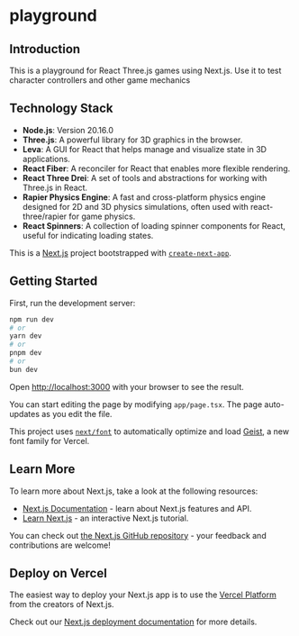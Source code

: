 # playground

## Introduction

This is a playground for React Three.js games using Next.js. Use it to test character controllers and other game mechanics

## Technology Stack

- **Node.js**: Version 20.16.0
- **Three.js**: A powerful library for 3D graphics in the browser.
- **Leva**: A GUI for React that helps manage and visualize state in 3D applications.
- **React Fiber**: A reconciler for React that enables more flexible rendering.
- **React Three Drei**: A set of tools and abstractions for working with Three.js in React.
- **Rapier Physics Engine**: A fast and cross-platform physics engine designed for 2D and 3D physics simulations, often used with react-three/rapier for game physics.
- **React Spinners**: A collection of loading spinner components for React, useful for indicating loading states.

This is a [Next.js](https://nextjs.org) project bootstrapped with [`create-next-app`](https://nextjs.org/docs/app/api-reference/cli/create-next-app).

## Getting Started

First, run the development server:

```bash
npm run dev
# or
yarn dev
# or
pnpm dev
# or
bun dev
```

Open [http://localhost:3000](http://localhost:3000) with your browser to see the result.

You can start editing the page by modifying `app/page.tsx`. The page auto-updates as you edit the file.

This project uses [`next/font`](https://nextjs.org/docs/app/building-your-application/optimizing/fonts) to automatically optimize and load [Geist](https://vercel.com/font), a new font family for Vercel.

## Learn More

To learn more about Next.js, take a look at the following resources:

- [Next.js Documentation](https://nextjs.org/docs) - learn about Next.js features and API.
- [Learn Next.js](https://nextjs.org/learn) - an interactive Next.js tutorial.

You can check out [the Next.js GitHub repository](https://github.com/vercel/next.js) - your feedback and contributions are welcome!

## Deploy on Vercel

The easiest way to deploy your Next.js app is to use the [Vercel Platform](https://vercel.com/new?utm_medium=default-template&filter=next.js&utm_source=create-next-app&utm_campaign=create-next-app-readme) from the creators of Next.js.

Check out our [Next.js deployment documentation](https://nextjs.org/docs/app/building-your-application/deploying) for more details.
